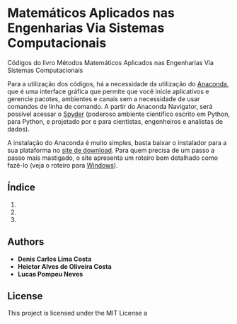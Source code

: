 # Matemáticos Aplicados nas Engenharias Via Sistemas Computacionais
Códigos do livro Métodos Matemáticos Aplicados nas Engenharias Via Sistemas Computacionais

Para a utilização dos códigos, há a necessidade da utilização do [Anaconda](https://www.anaconda.com), que é uma interface gráfica que permite que você inicie aplicativos e gerencie pacotes, ambientes e canais sem a necessidade de usar comandos de linha de comando. A partir do Anaconda Navigator, será possível acessar o [Spyder](https://www.spyder-ide.org/) (poderoso ambiente científico escrito em Python, para Python, e projetado por e para cientistas, engenheiros e analistas de dados).

A instalação do Anaconda é muito simples, basta baixar o instalador para a sua plataforma no [site de download](https://www.anaconda.com/distribution/#download-section). Para quem precisa de um passo a passo mais mastigado, o site apresenta um roteiro bem detalhado como fazê-lo (veja o roteiro para [Windows](http://docs.anaconda.com/anaconda/install/windows/)).

## Índice
1.
2.
3.

## Authors
* **Denis Carlos Lima Costa**
* **Heictor Alves de Oliveira Costa**
* **Lucas Pompeu Neves**

## License
This project is licensed under the MIT License
a
